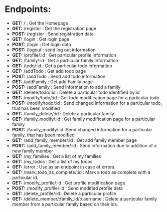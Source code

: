 # Endpoints:

* **GET:**  /  : Get the Homepage
* **GET:**  /register   : Get the registration page
* **POST:**  /register   : Send registration data
* **GET:**  /login    : Get login page
* **POST:**  /login    : Get login data
* **POST:**  /logout   : send log out information  
* **GET:**  /profile/:id  : Get particular profile information
* **GET:**  /family/:id    : Get a particular family information
* **GET:**  /todo/:id   : Get a particular todo information
* **GET:**  /addTodo    : Get add todo page
* **POST:**  /addTodo   : Send add todo information
* **GET:**  /addFamily  : Get add Family page  
* **POST:**  /addFamily : Send information to add a family   
* **GET:**  /delete/todo/:id  : Delete a particular todo identified by id
* **GET:**  /modify/todo/:id   : Get todo modification page for a particular todo
* **POST:**  /modify/todo/:id   : Send changed information for a particular todo, that has been modified
* **GET:**  /family_delete/:id   : Delete a particular family
* **GET:**  /family_modify/:id   : Get family modification page for a particular family
* **POST:**  /family_modify/:id  :Send changed information for a particular family, that has been modified  
* **GET:**  /add_family_member/:id   : Get add family member page
* **POST:**  /add_family_member/:id  : Send information due to addition of a new family member
* **GET:**  /my_families   : Get a list of my families
* **GET:**  /my_todos   : Get a list of my todos
* **GET:**  /error    : Use as an endpoint in case of errors.
* **GET:**  /mark_todo_as_complete/:id   : Mark a todo as complete with a particular id.
* **GET:**  /modify_profile/:id   : Get profile modification page
* **POST:**  /modify_profile/:id  : Send modified profile data
* **GET:**  /delete_profile/:id   : Delete a particular profile
* **GET:**  /delete_member/:family_id/:username : Delete a particular family member from a particular family based on their ids.

